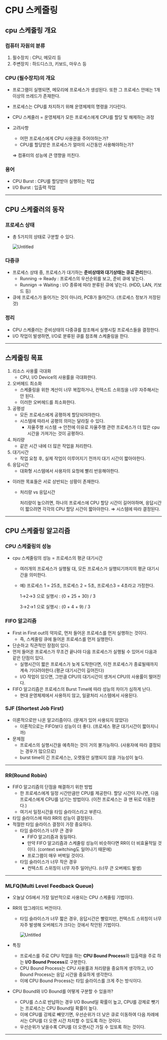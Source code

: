 # CPU 스케줄링

## cpu 스케줄링 개요

### 컴퓨터 자원의 분류

1. 필수장치 : CPU, 메모리 등
2. 주변장치 : 하드디스크, 키보드, 마우스 등

### CPU (필수장치)의 개요

- 프로그램이 실행되면, 메모리에 프로세스가 생성된다. 또한 그 프로세스 안에는 1개 이상의 쓰레드가 존재한다.
- 프로세스는 CPU를 차지하기 위해 운영체제의 명령을 기다린다.
- CPU 스케줄러 = 운영체제가 모든 프로세스에게 CPU를 할당 및 해제하는 과정
- 고려사항
    - 어떤 프로세스에게 CPU 사용권을 주어야하는가?
    - CPU를 할당받은 프로세스가 얼마의 시간동안 사용해야하는가?
    
    ⇒ 컴퓨터의 성능에 큰 영향을 끼친다.
    

### 용어

- CPU Burst : CPU를 할당받아 실행하는 작업
- I/O Burst : 입출력 작업

---

## CPU 스케줄러의 동작

### 프로세스 상태

- 총 5가지의 상태로 구분할 수 있다.
    
    ![Untitled](https://s3-us-west-2.amazonaws.com/secure.notion-static.com/a645a689-3637-46c2-97f4-ab1599c9646e/Untitled.png)
    

### 다중큐

- 프로세스 상태 중, 프로세스가 대기하는 **준비상태와 대기상태는 큐로 관리**한다.
    - Running → Ready : 프로세스의 우선순위를 보고, 준비 큐에 넣는다.
    - Runnign → Waiting : I/O 종류에 따라 분류된 큐에 넣는다. (HDD, LAN, 키보드 등)
- 큐에 프로세스가 들어가는 것이 아니라, PCB가 들어간다. (프로세스 정보가 저장된 것)

### 정리

- CPU 스케줄러는 준비상태의 다중큐를 참조해서 실행시킬 프로세스들을 결정한다.
- I/O 작업이 발생하면, I/O로 분류된 큐를 참조해 스케줄링을 한다.

---

## 스케줄링 목표

1. 리소스 사용률 극대화
    - CPU, I/O Device의 사용률을 극대화한다.
2. 오버헤드 최소화
    - 스케줄링을 위한 계산이 너무 복잡하거나, 컨텍스트 스위칭을 너무 자주해서는 안 된다.
    - 이러한 오버헤드를 최소화한다.
3. 공평성
    - 모든 프로세스에게 공평하게 할당되어야한다.
    - 시스템에 따라서 공평의 의미는 달라질 수 있다.
        - 자율주행 시스템 → 안전에 이유로 자율주행 관련 프로세스가 더 많은 cpu 시간을 가져가는 것이 공평하다.
4. 처리량
    - 같은 시간 내에 더 많은 작업을 처리한다.
5. 대기시간
    - 작업 요청 후, 실제 작업이 이루어지기 전까지 대기 시간이 짧아야한다.
6. 응답시간
    - 대화형 시스템에서 사용자의 요청에 빨리 반응해야한다.

- 이러한 목표들은 서로 상반되는 상황이 존재한다.
    - 처리량 vs 응답시간
        
        처리량이 높으려면, 하나의 프로세스에 CPU 할당 시간이 길어야하며, 응답시간이 짧으려면 각각의 CPU 할당 시간이 짧아야한다. ⇒ 시스템에 따라 결정된다.
        

---

## CPU 스케줄링 알고리즘

### CPU 스케줄링의 성능

- cpu 스케줄링의 성능 = 프로세스의 평균 대기시간
    - 여러개의 프로세스가 실행될 대, 모든 프로세스가 실행되기까지의 평균 대기시간을 의미한다.
    - 예) 프로세스 1 = 25초, 프로세스 2 = 5초, 프로세스3 = 4초라고 가정한다.
        
        1→2→3 으로 실행시 : (0 + 25 + 30) / 3
        
        3→2→1 으로 실행시 : (0 + 4 + 9) / 3
        

### FIFO 알고리즘

- First in First out의 약자로, 먼저 들어온 프로세스를 먼저 실행하는 것이다.
    - 즉, 스케줄링 큐에 들어온 프로세스를 먼저 실행한다.
- 단순하고 직관적인 장점이 있다.
- 먼저 들어온 프로세스가 무조건 끝나야 다음 프로세스가 실행될 수 있어서 다음과 같은 단점이 있다.
    - 실행시간이 짧은 프로세스가 늦게 도착한다면, 이전 프로세스가 종료될때까지 계속 기다려야한다.(평균 대기시간이 길어진다)
    - I/O 작업이 있으면, 그만큼 CPU의 대기시간이 생겨서 CPU의 사용률이 떨어진다.
- FIFO 알고리즘은 프로세스의 Burst Time에 따라 성능의 차이가 심하게 난다.
    - 현대 운영체제에서 사용하지 않고, 일괄처리 시스템에서 사용된다.

### SJF (Shortest Job First)

- 이론적으로만 나온 알고리즘이다. (문제가 있어 사용되지 않았다)
    - 이론적으로는 FIFO보다 성능이 더 좋다. (프로세스 평균 대기시간이 짧아지니까)
- 문제점
    - 프로세스의 실행시간을 예측하는 것이 거의 불가능하다. (사용자에 따라 결정되는 경우가 많으므로)
    - burst time이 긴 프로세스는, 오랫동안 실행되지 않을 가능성이 높다.

---

### RR(Round Robin)

- FIFO 알고리즘의 단점을 해결하기 위한 방법
    - 한 프로세스에게 일정 시간만큼만 CPU를 제공한다. 할당 시간이 지나면, 다음 프로세스에게 CPU를 넘기는 방법이다. (이전 프로세스는 큐 맨 뒤로 이동한다.)
    - 여기서 일정시간을 타임 슬라이스라고 부른다.
- 타임 슬라이스에 따라 RR의 성능이 결정된다.
- 적절한 타임 슬라이스 결정이 가장 중요하다.
    - 타임 슬라이스가 너무 큰 경우
        - FIFO 알고리즘과 동일하다.
        - 만약 FIFO 알고리즘과 스케줄링 성능이 비슷하다면 RR이 더 비효율적일 것이다. (context switching도 일어나기 때문에)
        - 프로그램이 매우 버벅일 것이다.
    - 타임 슬라이스가 너무 작은 경우
        - 컨텍스트 스위칭이 너무 자주 일어난다. (너무 큰 오버헤드 발생)

---

### MLFQ(Multi Level Feedback Queue)

- 오늘날 OS에서 가장 일반적으로 사용되는 CPU 스케줄링 기법이다.
- RR의 업그레이드 버전이다.
    - 타임 슬라이스가 너무 짧은 경우, 응답시간은 빨랐지만, 컨텍스트 스위칭이 너무 자주 발생해 오버헤드가 크다는 것에서 착안된 기법이다.
        
        ![Untitled](https://s3-us-west-2.amazonaws.com/secure.notion-static.com/c5d33ae9-b48a-4d47-9c4b-8fb65ff0eb9e/Untitled.png)
        
- 특징
    - 프로세스를 주로 CPU 작업을 하는 **CPU Bound Process**와  입출력을 주로 하는 **I/O Bound Process**로 구분한다.
    - CPU Bound Process는 CPU 사용률과 처리량을 중요하게 생각하고, I/O Bound Process는 응답 시간을 중요하게 생각한다.
    - 이에 CPU Bound Process는 타임 슬라이스를 크게 주는 방식이다.
- CPU Bound와 I/O Bound를 어떻게 구분할 수 있을까?
    - CPU를 스스로 반납하는 경우 I/O Bound일 확률이 높고, CPU를 강제로 뺏기는 프로세스는 CPU Bound일 확률이 높다.
    - 이에 CPU를 강제로 빼앗기면, 우선순위가 더 낮은 큐로 이동하여 다음 차례에서는 CPU를 더 오랜 시간 차지할 수 있도록 하는 것이다.
    - 우선순위가 낮을수록 CPU를 더 오랜시간 가질 수 있또록 하는 것이다.

---
